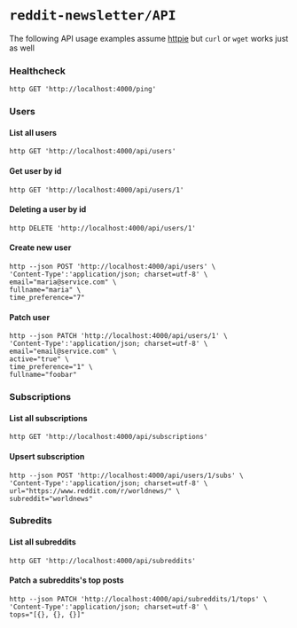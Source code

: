 # `reddit-newsletter/API`

The following API usage examples assume [httpie](https://httpie.io/) but `curl` or `wget` works just as well

### Healthcheck

```shell
http GET 'http://localhost:4000/ping'
```

### Users

#### List all users

```shell
http GET 'http://localhost:4000/api/users'
```

#### Get user by id

```shell
http GET 'http://localhost:4000/api/users/1'
```

#### Deleting a user by id

```shell
http DELETE 'http://localhost:4000/api/users/1'
```

#### Create new user

```shell
http --json POST 'http://localhost:4000/api/users' \
'Content-Type':'application/json; charset=utf-8' \
email="maria@service.com" \
fullname="maria" \
time_preference="7"
```

#### Patch user

```shell
http --json PATCH 'http://localhost:4000/api/users/1' \
'Content-Type':'application/json; charset=utf-8' \
email="email@service.com" \
active="true" \
time_preference="1" \
fullname="foobar"
```

### Subscriptions

#### List all subscriptions

```shell
http GET 'http://localhost:4000/api/subscriptions'
```

#### Upsert subscription

```shell
http --json POST 'http://localhost:4000/api/users/1/subs' \
'Content-Type':'application/json; charset=utf-8' \
url="https://www.reddit.com/r/worldnews/" \
subreddit="worldnews"
```

### Subredits

#### List all subreddits

```shell
http GET 'http://localhost:4000/api/subreddits'
```

#### Patch a subreddits's top posts

```shell
http --json PATCH 'http://localhost:4000/api/subreddits/1/tops' \
'Content-Type':'application/json; charset=utf-8' \
tops="[{}, {}, {}]"
```
